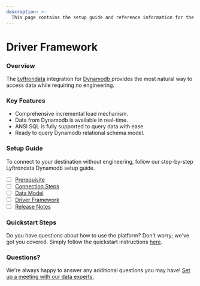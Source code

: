 ```yaml
---
description: >-
  This page contains the setup guide and reference information for the Dynamodb source connector.
---
```


# Driver Framework

### Overview

The [Lyftrondata](https://www.lyftrondata.com/) integration for [Dynamodb](https://www.lyftrondata.com/integration/dynamodb/)[ ](https://www.lyftrondata.com/integration/dynamodb/)provides the most natural way to access data while requiring no engineering.

### Key Features

* Comprehensive incremental load mechanism.
* Data from Dynamodb is available in real-time.&#x20;
* ANSI SQL is fully supported to query data with ease.
* Ready to query Dynamodb relational schema model.

### Setup Guide

To connect to your destination without engineering, follow our step-by-step Lyftrondata Dynamodb setup guide.

* [ ] [Prerequisite](../../technology-analytics/dynamodb/prerequisite.md)
* [ ] [Connection Steps](../../technology-analytics/dynamodb/connection-steps.md)
* [ ] [Data Model](../../technology-analytics/dynamodb/data-model/)
* [ ] [Driver Framework](../../technology-analytics/dynamodb/driver-framework/)
* [ ] [Release Notes](../../technology-analytics/dynamodb/release-notes.md)

### Quickstart Steps

Do you have questions about how to use the platform? Don't worry; we've got you covered. Simply follow the quickstart instructions [here](../../../quickstart-steps.md).

### Questions? <a href="#questions" id="questions"></a>

We're always happy to answer any additional questions you may have! [Set up a meeting with our data experts.](https://www.lyftrondata.com/book-a-meeting/)


